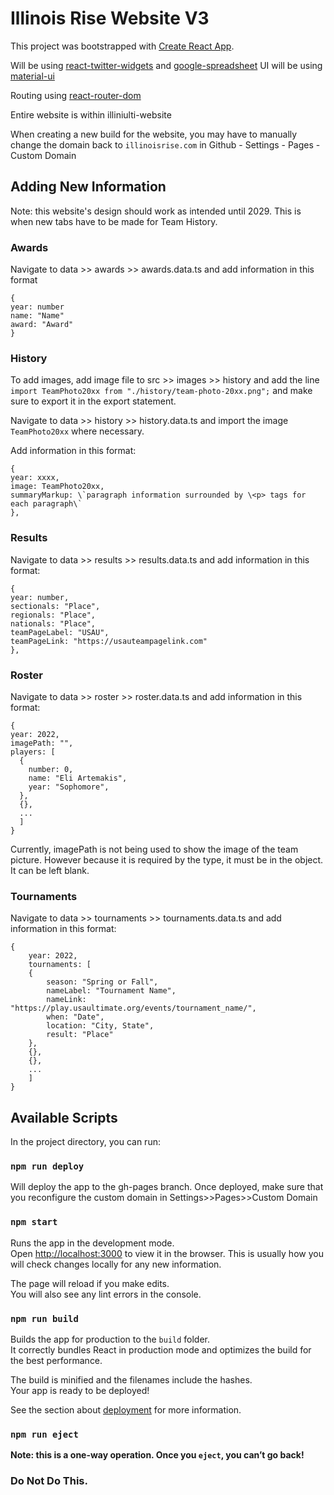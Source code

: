 # Illinois Rise Website V3

This project was bootstrapped with [Create React App](https://github.com/facebook/create-react-app).

Will be using [react-twitter-widgets](https://www.npmjs.com/package/react-twitter-widgets) and [google-spreadsheet](https://github.com/theoephraim/node-google-spreadsheet)
UI will be using [material-ui](https://mui.com/material-ui/getting-started/usage/)

Routing using [react-router-dom](https://reactrouter.com/docs/en/v6/getting-started/overview)

Entire website is within illiniulti-website

When creating a new build for the website, you may have to manually change the domain back to `illinoisrise.com` in Github - Settings - Pages - Custom Domain

## Adding New Information

Note: this website's design should work as intended until 2029. This is when new tabs have to be made for Team History.

### Awards

Navigate to data >> awards >> awards.data.ts and add information in this format

    {
    year: number
    name: "Name"
    award: "Award"
    }
    
### History

To add images, add image file to src >> images >> history and add the line
`import TeamPhoto20xx from "./history/team-photo-20xx.png";` and make sure to export it in the export statement.


Navigate to data >> history >> history.data.ts and import the image `TeamPhoto20xx` where necessary. 

Add information in this format:

    {
    year: xxxx,
    image: TeamPhoto20xx,
    summaryMarkup: \`paragraph information surrounded by \<p> tags for each paragraph\`
    },


### Results

Navigate to data >> results >> results.data.ts and add information in this format:

    {
    year: number,
    sectionals: "Place",
    regionals: "Place",
    nationals: "Place",
    teamPageLabel: "USAU",
    teamPageLink: "https://usauteampagelink.com"
    },

### Roster

Navigate to data >> roster >> roster.data.ts and add information in this format:

    {
    year: 2022,
    imagePath: "",
    players: [
      {
        number: 0,
        name: "Eli Artemakis",
        year: "Sophomore",
      },
      {}, 
      ...
      ]
    }

Currently, imagePath is not being used to show the image of the team picture. However because it is required by the type, it must be in the object. It can be left blank.

### Tournaments

Navigate to data >> tournaments >> tournaments.data.ts and add information in this format:

    {
        year: 2022,
        tournaments: [
        {
            season: "Spring or Fall",
            nameLabel: "Tournament Name",
            nameLink: "https://play.usaultimate.org/events/tournament_name/",
            when: "Date",
            location: "City, State",
            result: "Place"
        },
        {},
        {},
        ...
        ]
    }



## Available Scripts

In the project directory, you can run:

### `npm run deploy`
Will deploy the app to the gh-pages branch. Once deployed, make sure that you reconfigure the custom domain in Settings>>Pages>>Custom Domain

### `npm start`

Runs the app in the development mode.\
Open [http://localhost:3000](http://localhost:3000) to view it in the browser. This is usually how you will check changes locally for any new information.

The page will reload if you make edits.\
You will also see any lint errors in the console.

### `npm run build`

Builds the app for production to the `build` folder.\
It correctly bundles React in production mode and optimizes the build for the best performance.

The build is minified and the filenames include the hashes.\
Your app is ready to be deployed!

See the section about [deployment](https://facebook.github.io/create-react-app/docs/deployment) for more information.

### `npm run eject`

**Note: this is a one-way operation. Once you `eject`, you can’t go back!**

### Do Not Do This.

